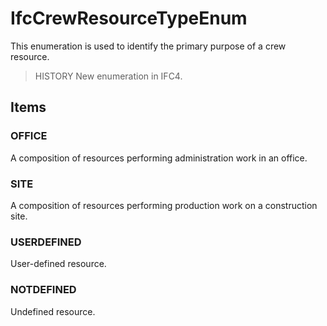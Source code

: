 # IfcCrewResourceTypeEnum

This enumeration is used to identify the primary purpose of a crew resource.
<!-- end of short definition -->


> HISTORY New enumeration in IFC4.

## Items

### OFFICE
A composition of resources performing administration work in an office.

### SITE
A composition of resources performing production work on a construction site.

### USERDEFINED
User-defined resource.

### NOTDEFINED
Undefined resource.
